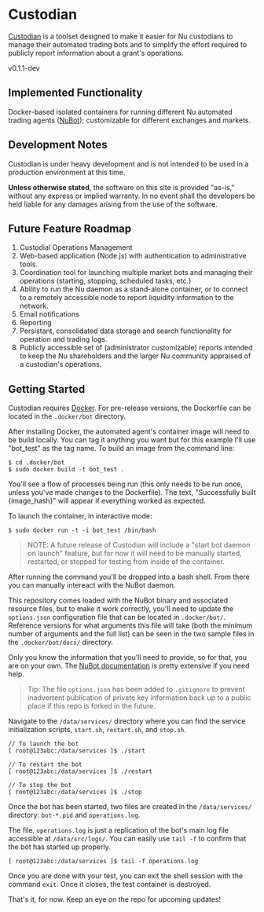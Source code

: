 # Custodian

[Custodian](https://github.com/CryptoAssure/Custodian) is a toolset designed to make it easier for Nu custodians to manage their automated trading bots and to simplify the effort required to publicly report information about a grant's operations.

v0.1.1-dev

## Implemented Functionality

Docker-based isolated containers for running different Nu automated trading agents ([NuBot](https://bitbucket.org/JordanLeePeershares/nubottrading/overview)); customizable for different exchanges and markets.


## Development Notes

Custodian is under heavy development and is not intended to be used in a production environment at this time. 

**Unless otherwise stated**, the software on this site is provided "as-is," without any express or implied warranty. In no event shall the developers be held liable for any damages arising from the use of the software.

## Future Feature Roadmap

 1. Custodial Operations Management
   1. Web-based application (Node.js) with authentication to administrative tools.
   1. Coordination tool for launching multiple market bots and managing their operations (starting, stopping, scheduled tasks, etc.)
   1. Ability to run the Nu daemon as a stand-alone container, or to connect to a remotely accessible node to report liquidity information to the network.
   1. Email notifications
 1. Reporting
   1. Persistant, consolidated data storage and search functionality for operation and trading logs.
   1. Publicly accessible set of (administrator customizable) reports intended to keep the Nu shareholders and the larger Nu community appraised of a custodian's operations.

## Getting Started

Custodian requires [Docker](http://docker.io). For pre-release versions, the Dockerfile can be located in the `.docker/bot` directory.

After installing Docker, the automated agent's container image will need to be build locally. You can tag it anything you want but for this example I'll use "bot_test" as the tag name. To build an image from the command line:

```
$ cd .docker/bot
$ sudo docker build -t bot_test .
```

You'll see a flow of processes being run (this only needs to be run once, unless you've made changes to the Dockerfile). The text, "Successfully built {image_hash}" will appear if everything worked as expected.

To launch the container, in interactive mode:

```
$ sudo docker run -t -i bot_test /bin/bash
```
> NOTE: A future release of Custodian will include a "start bot daemon on launch" feature, but for now it will need to be manually started, restarted, or stopped for testing from inside of the container.

After running the command you'll be dropped into a bash shell. From there you can manually intereact with the NuBot daemon.

This repository comes loaded with the NuBot binary and associated resource files, but to make it work correctly, you'll need to update the `options.json` configuration file that can be located in `.docker/bot/`. Reference versions for what arguments this file will take (both the minimum number of arguments and the full list) can be seen in the two sample files in the `.docker/bot/docs/` directory.

Only you know the information that you'll need to provide, so for that, you are on your own. The [NuBot documentation](https://bitbucket.org/JordanLeePeershares/nubottrading/overview) is pretty extensive if you need help.

> Tip: The file `options.json` has been added to `.gitignore` to prevent inadvertent publication of private key information back up to a public place if this repo is forked in the future.  

Navigate to the `/data/services/` directory where you can find the service initialization scripts, `start.sh`, `restart.sh`, and `stop.sh`.

```
// To launch the bot
[ root@123abc:/data/services ]$ ./start

// To restart the bot
[ root@123abc:/data/services ]$ ./restart

// To stop the bot
[ root@123abc:/data/services ]$ ./stop
```

Once the bot has been started, two files are created in the `/data/services/` directory: `bot-*.pid` and `operations.log`. 

The file, `operations.log` is just a replication of the bot's main log file accessible at `/data/src/logs/`. You can easily use `tail -f` to confirm that the bot has started up properly.

```
[ root@123abc:/data/services ]$ tail -f operations.log
```

Once you are done with your test, you can exit the shell session with the command `exit`. Once it closes, the test container is destroyed.

That's it, for now. Keep an eye on the repo for upcoming updates!